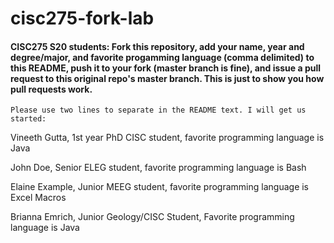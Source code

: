 # cisc275-fork-lab

#### CISC275 S20 students: Fork this repository, add your name, year and degree/major, and favorite progamming language (comma delimited) to this README, push it to your fork (master branch is fine), and issue a pull request to this original repo's master branch. This is just to show you how pull requests work.

```Please use two lines to separate in the README text. I will get us started:```

Vineeth Gutta, 1st year PhD CISC student, favorite programming language is Java

John Doe, Senior ELEG student, favorite programming language is Bash

Elaine Example, Junior MEEG student, favorite programming language is Excel Macros

Brianna Emrich, Junior Geology/CISC Student, Favorite programming language is Java
